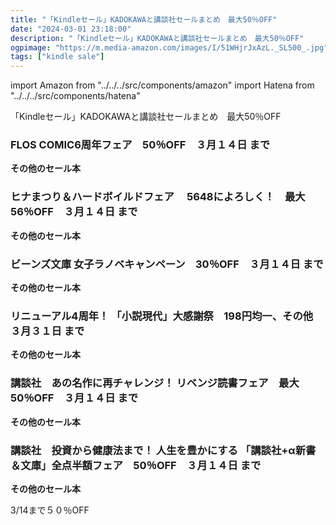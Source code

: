 ```yaml
---
title: "「Kindleセール」KADOKAWAと講談社セールまとめ　最大50％OFF"
date: "2024-03-01 23:18:00"
description: "「Kindleセール」KADOKAWAと講談社セールまとめ　最大50％OFF"
ogpimage: "https://m.media-amazon.com/images/I/51WHjrJxAzL._SL500_.jpg"
tags: ["kindle sale"]
---
```

import Amazon from "../../../src/components/amazon"
import Hatena from "../../../src/components/hatena"

「Kindleセール」KADOKAWAと講談社セールまとめ　最大50％OFF



### FLOS COMIC6周年フェア　50％OFF　３月１４日 まで


<Amazon asin="B0B33Z9F22" />



<Amazon asin="B0C6XH3H2P" />



<Amazon asin="B0BMTPDMGB" />


**その他のセール本**

<Hatena src="https://kyukyunyorituryo.github.io/kindle_sale/20240314s39124/" title=""/>

### ヒナまつり＆ハードボイルドフェア　 5648によろしく！　最大56％OFF　３月１４日 まで


<Amazon asin="B0CM8BD6T8" />



<Amazon asin="B0CM93VKDZ" />



<Amazon asin="B0CK8494XS" />


**その他のセール本**

<Hatena src="https://kyukyunyorituryo.github.io/kindle_sale/20240314s39170/" title=""/>

### ビーンズ文庫 女子ラノベキャンペーン　30％OFF　３月１４日 まで


<Amazon asin="B0C5L16HXL" />



<Amazon asin="B0BYR8V9MP" />



<Amazon asin="B0BPC4QR9W" />


**その他のセール本**

<Hatena src="https://kyukyunyorituryo.github.io/kindle_sale/20240314s39187/" title=""/>

### リニューアル4周年！ 「小説現代」大感謝祭　198円均一、その他　３月３１日 まで

<Amazon asin="B0BDF4CNWB" />


<Amazon asin="B01HMBAFSQ" />


**その他のセール本**

<Hatena src="https://kyukyunyorituryo.github.io/kindle_sale/20240331s39335/" title=""/>

### 講談社　あの名作に再チャレンジ！ リベンジ読書フェア　最大50％OFF　３月１４日 まで

<Amazon asin="B096RXLY39" />


<Amazon asin="B08SBQWYV1" />


<Amazon asin="B076BNBC2K" />


**その他のセール本**

<Hatena src="https://kyukyunyorituryo.github.io/kindle_sale/20240314s39266/" title=""/>

### 講談社　投資から健康法まで！ 人生を豊かにする 「講談社+α新書＆文庫」全点半額フェア　50％OFF　３月１４日 まで

<Amazon asin="B00FEBDDRC" />


<Amazon asin="B07PKPFNWF" />


<Amazon asin="B07MYXG1WL" />


**その他のセール本**

<Hatena src="https://kyukyunyorituryo.github.io/kindle_sale/20240314s39264/" title=""/>

3/14まで５０％OFF

<Amazon asin="B082HHNHCZ" />

<Amazon asin="B07H9NZ5W5" />

<Amazon asin="B075N96SSD" />

<Amazon asin="B076DZD4TJ" />

<Amazon asin="B0779PYTLX" />

